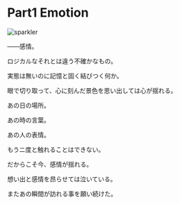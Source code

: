# Part1 Emotion

![sparkler](/images/0.jpg)

――感情。

ロジカルなそれとは違う不確かなもの。

実態は無いのに記憶と固く結びつく何か。

眼で切り取って、心に刻んだ景色を思い出しては心が揺れる。

あの日の場所。

あの時の言葉。

あの人の表情。

もうニ度と触れることはできない。

だからこそ今、感情が揺れる。

想い出と感情を昂らせては泣いている。

またあの瞬間が訪れる事を願い続けた。
